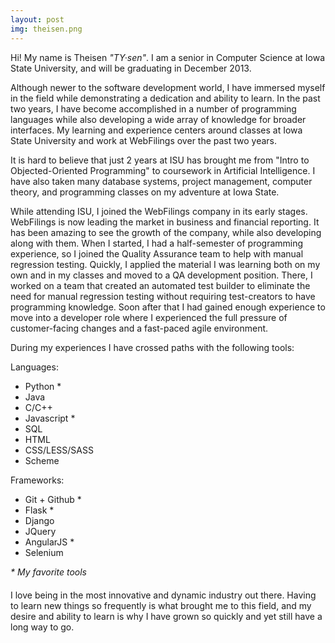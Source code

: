 ```yaml
---
layout: post
img: theisen.png
---
```


Hi! My name is Theisen <em>"TY·sen"</em>. I am a senior in Computer Science at Iowa State University, and will be graduating in December 2013.

Although newer to the software development world, I have immersed myself in the field while demonstrating a dedication and ability to learn. In the past two years, I have become accomplished in a number of programming languages while also developing a wide array of knowledge for broader interfaces. My learning and experience centers around classes at Iowa State University and work at WebFilings over the past two years.

It is hard to believe that just 2 years at ISU has brought me from "Intro to Objected-Oriented Programming" to coursework in Artificial Intelligence. I have also taken many database systems, project management, computer theory, and programming classes on my adventure at Iowa State.

While attending ISU, I joined the WebFilings company in its early stages. WebFilings is now leading the market in business and financial reporting. It has been amazing to see the growth of the company, while also developing along with them. When I started, I had a half-semester of programming experience, so I joined the Quality Assurance team to help with manual regression testing. Quickly, I applied the material I was learning both on my own and in my classes and moved to a QA development position. There, I worked on a team that created an automated test builder to eliminate the need for manual regression testing without requiring test-creators to have programming knowledge. Soon after that I had gained enough experience to move into a developer role where I experienced the full pressure of customer-facing changes and a fast-paced agile environment.

During my experiences I have crossed paths with the following tools:

<div class="row-fluid" style="margin-bottom: 20px">
    <div class="span4">
        Languages:
        <ul>
            <li>Python *</li>
            <li>Java</li>
            <li>C/C++</li>
            <li>Javascript *</li>
            <li>SQL</li>
            <li>HTML</li>
            <li>CSS/LESS/SASS</li>
            <li>Scheme</li>
        </ul>
    </div>
    <div class="span4">
        Frameworks:
        <ul>
            <li>Git + Github *</li>
            <li>Flask *</li>
            <li>Django</li>
            <li>JQuery</li>
            <li>AngularJS *</li>
            <li>Selenium</li>
        </ul>
        <em>* My favorite tools</em>
    </div>
</div>

I love being in the most innovative and dynamic industry out there. Having to learn new things so frequently is what brought me to this field, and my desire and ability to learn is why I have grown so quickly and yet still have a long way to go.

